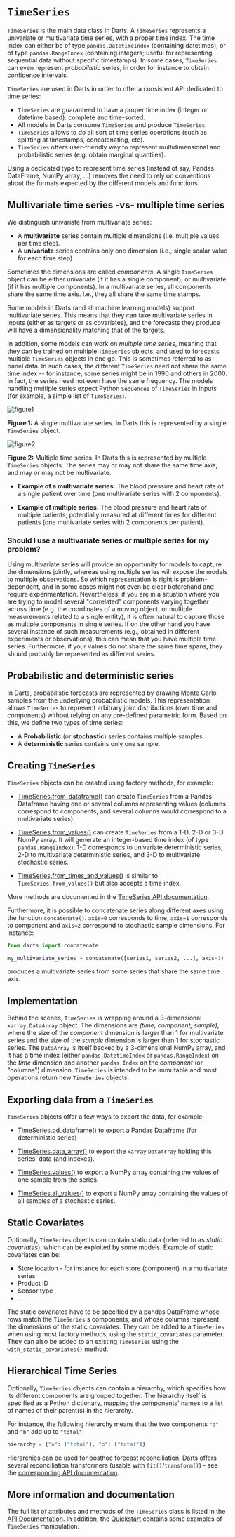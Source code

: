 # `TimeSeries`

`TimeSeries` is the main data class in Darts. A `TimeSeries` represents a univariate or multivariate time series, with a proper time index. The time index can either be of type `pandas.DatetimeIndex` (containing datetimes), or of type `pandas.RangeIndex` (containing integers; useful for representing sequential data without specific timestamps). In some cases, `TimeSeries` can even represent *probabilistic* series, in order for instance to obtain confidence intervals.

`TimeSeries` are used in Darts in order to offer a consistent API dedicated to time series:

* `TimeSeries` are guaranteed to have a proper time index (integer or datetime based): complete and time-sorted.
* All models in Darts consume `TimeSeries` and produce `TimeSeries`.
* `TimeSeries` allows to do all sort of time series operations (such as splitting at timestamps, concatenating, etc).
* `TimeSeries` offers user-friendly way to represent multidimensional and probabilistic series (e.g. obtain marginal quantiles).

Using a dedicated type to represent time series (instead of say, Pandas DataFrame, NumPy array, ...) removes the need to rely on conventions about the formats expected by the different models and functions.

## Multivariate time series -vs- multiple time series
We distinguish univariate from multivariate series:

* A **multivariate** series contain multiple dimensions (i.e. multiple values per time step).
* A **univariate** series contains only one dimension (i.e., single scalar value for each time step).

Sometimes the dimensions are called *components*. A single `TimeSeries` object can be either univariate (if it has a single component), or multivariate (if it has multiple components). In a multivariate series, all components share the same time axis. I.e., they all share the same time stamps.

Some models in Darts (and all machine learning models) support multivariate series. This means that they can take multivariate series in inputs (either as targets or as covariates), and the forecasts they produce will have a dimensionality matching that of the targets. 

In addition, some models can work on *multiple time series*, meaning that they can be trained on multiple `TimeSeries` objects, and used to forecasts multiple `TimeSeries` objects in one go. This is sometimes referred to as panel data. In such cases, the different `TimeSeries` need not share the same time index -- for instance, some series might be in 1990 and others in 2000. In fact, the series need not even have the same frequency. The models handling multiple series expect Python `Sequence`s of `TimeSeries` in inputs (for example, a simple list of `TimeSeries`).

![figure1](./images/timeseries/multivariate.png)

**Figure 1:** A single multivariate series. In Darts this is represented by a single `TimeSeries` object.

![figure2](./images/timeseries/multiple-ts.png)

**Figure 2:** Multiple time series. In Darts this is represented by multiple `TimeSeries` objects. The series may or may not share the same time axis, and may or may not be multivariate.

* **Example of a multivariate series:** The blood pressure and heart rate of a single patient over time (one multivariate series with 2 components).

* **Example of multiple series:** The blood pressure and heart rate of multiple patients; potentially measured at different times for different patients (one multivariate series with 2 components per patient).


### Should I use a multivariate series or multiple series for my problem?
Using multivariate series will provide an opportunity for models to capture the dimensions jointly, whereas using multiple series will expose the models to multiple observations. So which representation is right is problem-dependent, and in some cases might not even be clear beforehand and require experimentation. Nevertheless, if you are in a situation where you are trying to model several "correlated" components varying together across time (e.g. the coordinates of a moving object, or multiple measurements related to a single entity), it is often natural to capture those as multiple components in single series. If on the other hand you have several instance of such measurements (e.g., obtained in different experiments or observations), this can mean that you have multiple time series. Furthermore, if your values do not share the same time spans, they should probably be represented as different series.


## Probabilistic and deterministic series
In Darts, probabilistic forecasts are represented by drawing Monte Carlo samples from the underlying probabilistic models. This representation allows `TimeSeries` to represent arbitrary joint distributions (over time and components) without relying on any pre-defined parametric form. Based on this, we define two types of time series:

* A **Probabilistic** (or **stochastic**) series contains multiple samples.
* A **deterministic** series contains only one sample.


## Creating `TimeSeries`
`TimeSeries` objects can be created using factory methods, for example:

* [TimeSeries.from_dataframe()](https://unit8co.github.io/darts/generated_api/darts.timeseries.html#darts.timeseries.TimeSeries.from_dataframe) can create `TimeSeries` from a Pandas Dataframe having one or several columns representing values (columns correspond to components, and several columns would correspond to a multivariate series).

* [TimeSeries.from_values()](https://unit8co.github.io/darts/generated_api/darts.timeseries.html#darts.timeseries.TimeSeries.from_values) can create `TimeSeries` from a 1-D, 2-D or 3-D NumPy array. It will generate an integer-based time index (of type `pandas.RangeIndex`). 1-D corresponds to univariate deterministic series, 2-D to multivariate deterministic series, and 3-D to multivariate stochastic series.

* [TimeSeries.from_times_and_values()](https://unit8co.github.io/darts/generated_api/darts.timeseries.html#darts.timeseries.TimeSeries.from_times_and_values) is similar to `TimeSeries.from_values()` but also accepts a time index.

More methods are documented in the [TimeSeries API documentation](https://unit8co.github.io/darts/generated_api/darts.timeseries.html).

Furthermore, it is possible to concatenate series along different axes using the function `concatenate()`. `axis=0` corresponds to time, `axis=1` corresponds to component and `axis=2` correspond to stochastic sample dimensions. For instance:
```python
from darts import concatenate

my_multivariate_series = concatenate([series1, series2, ...], axis=1)
```
produces a multivariate series from some series that share the same time axis.

## Implementation
Behind the scenes, `TimeSeries` is wrapping around a 3-dimensional `xarray.DataArray` object. The dimensions are *(time, component, sample)*, where the size of the *component* dimension is larger than 1 for multivariate series and the size of the *sample* dimension is larger than 1 for stochastic series. The `DataArray` is itself backed by a 3-dimensional NumPy array, and it has a time index (either `pandas.DatetimeIndex` or `pandas.RangeIndex`) on the *time* dimension and another `pandas.Index` on the *component* (or "columns") dimension. `TimeSeries` is intended to be immutable and most operations return new `TimeSeries` objects.

## Exporting data from a `TimeSeries`
`TimeSeries` objects offer a few ways to export the data, for example:

* [TimeSeries.pd_dataframe()](https://unit8co.github.io/darts/generated_api/darts.timeseries.html#darts.timeseries.TimeSeries.pd_dataframe) to export a Pandas Dataframe (for deterministic series)

* [TimeSeries.data_array()](https://unit8co.github.io/darts/generated_api/darts.timeseries.html#darts.timeseries.TimeSeries.data_array) to export the `xarray` `DataArray` holding this series' data (and indexes).

* [TimeSeries.values()](https://unit8co.github.io/darts/generated_api/darts.timeseries.html#darts.timeseries.TimeSeries.values) to export a NumPy array containing the values of one sample from the series.

* [TimeSeries.all_values()](https://unit8co.github.io/darts/generated_api/darts.timeseries.html#darts.timeseries.TimeSeries.all_values) to export a NumPy array containing the values of all samples of a stochastic series.


## Static Covariates
Optionally, `TimeSeries` objects can contain static data (referred to as *static covariates*), which can be exploited by some models. Example of static covariates can be:

* Store location - for instance for each store (component) in a multivariate series
* Product ID
* Sensor type
* ...

The static covariates have to be specified by a pandas DataFrame whose rows match the `TimeSeries`'s components, and whose columns represent the dimensions of the static covariates. They can be added to a `TimeSeries` when using most factory methods, using the `static_covariates` parameter. They can also be added to an existing `TimeSeries` using the `with_static_covariates()` method.


## Hierarchical Time Series
Optionally, `TimeSeries` objects can contain a hierarchy, which specifies how its different components are grouped together. The hierarchy itself is specified as a Python dictionary, mapping the components' names to a list of names of their parent(s) in the hierarchy.

For instance, the following hierarchy means that the two components `"a"` and `"b"` add up to `"total"`:
```python
hierarchy = {"a": ["total"], "b": ["total"]}
```

Hierarchies can be used for posthoc forecast reconciliation. Darts offers several reconciliation transformers (usable with `fit()`/`transform()`) - see the [corresponding API documentation](https://unit8co.github.io/darts/generated_api/darts.dataprocessing.transformers.reconciliation.html).


## More information and documentation
The full list of attributes and methods of the `TimeSeries` class is listed in the [API Documentation](https://unit8co.github.io/darts/generated_api/darts.timeseries.html). In addition, the [Quickstart](https://unit8co.github.io/darts/quickstart/00-quickstart.html#Building-and-manipulating-TimeSeries) contains some examples of `TimeSeries` manipulation.
